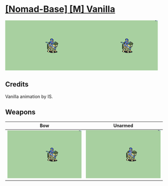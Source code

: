 # [\[Nomad-Base\] \[M\] Vanilla](./)

<img src="./5.%20Bow/Bow_000.png" alt="[Nomad-Base] [M] Vanilla standing" />

## Credits

Vanilla animation by IS.

## Weapons


|Bow |Unarmed |
|  :---: | :---: |
| <img alt="Bow animation" src="./5.%20Bow/Bow.gif" /> | <img alt="Unarmed animation" src="./8.%20Unarmed/Unarmed.gif" /> |
